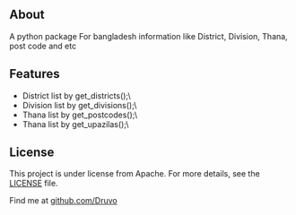 ## About

A python package For bangladesh information like District, Division, Thana, post code and etc

## Features

- District list by get_districts();\
- Division list by get_divisions();\
- Thana list by get_postcodes();\
- Thana list by get_upazilas();\

## License

This project is under license from Apache. For more details, see the [LICENSE](LICENSE) file.

Find me at <a href="https://github.com/Druvo" target="_blank">github.com/Druvo</a>
